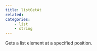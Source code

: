 ```yaml
---
title: listGetAt
related:
categories:
    - list
    - string
---
```


Gets a list element at a specified position.